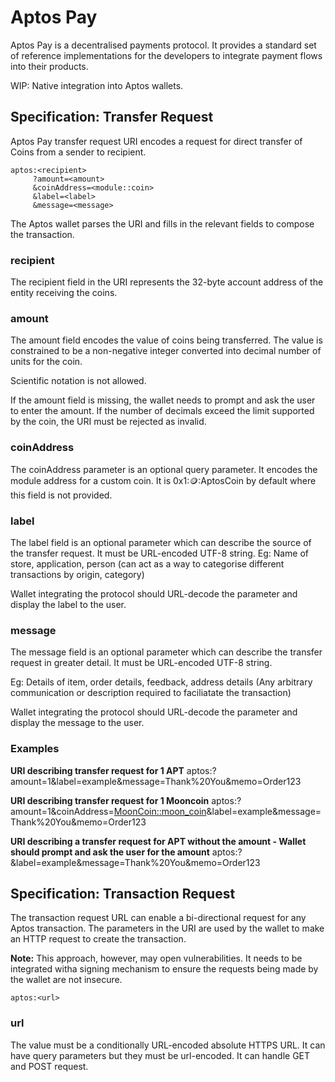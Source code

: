 # Aptos Pay

Aptos Pay is a decentralised payments protocol. It provides a standard set of reference implementations for the developers to integrate payment flows into their products.

WIP: Native integration into Aptos wallets.

## Specification: Transfer Request

Aptos Pay transfer request URI encodes a request for direct transfer of Coins from a sender to recipient.

```
aptos:<recipient>
     ?amount=<amount>
     &coinAddress=<module::coin>
     &label=<label>
     &message=<message>
```

The Aptos wallet parses the URI and fills in the relevant fields to compose the transaction.

### recipient

The recipient field in the URI represents the 32-byte account address of the entity receiving the coins.

### amount

The amount field encodes the value of coins being transferred.
The value is constrained to be a non-negative integer converted into decimal number of units for the coin.

Scientific notation is not allowed.

If the amount field is missing, the wallet needs to prompt and ask the user to enter the amount.
If the number of decimals exceed the limit supported by the coin, the URI must be rejected as invalid.

### coinAddress

The coinAddress parameter is an optional query parameter.
It encodes the module address for a custom coin.
It is 0x1::coin::AptosCoin by default where this field is not provided.

### label

The label field is an optional parameter which can describe the source of the transfer request.
It must be URL-encoded UTF-8 string.
Eg: Name of store, application, person (can act as a way to categorise different transactions by origin, category)

Wallet integrating the protocol should URL-decode the parameter and display the label to the user.

### message

The message field is an optional parameter which can describe the transfer request in greater detail.
It must be URL-encoded UTF-8 string.

Eg: Details of item, order details, feedback, address details (Any arbitrary communication or description required to faciliatate the transaction)

Wallet integrating the protocol should URL-decode the parameter and display the message to the user.

### Examples

**URI describing transfer request for 1 APT**
aptos:<recipient>?amount=1&label=example&message=Thank%20You&memo=Order123

**URI describing transfer request for 1 Mooncoin**
aptos:<recipient>?amount=1&coinAddress=<MoonCoin::moon_coin>&label=example&message=Thank%20You&memo=Order123

**URI describing a transfer request for APT without the amount - Wallet should prompt and ask the user for the amount**
aptos:<recipient>?&label=example&message=Thank%20You&memo=Order123

## Specification: Transaction Request

The transaction request URL can enable a bi-directional request for any Aptos transaction.
The parameters in the URI are used by the wallet to make an HTTP request to create the transaction.

**Note:** This approach, however, may open vulnerabilities. It needs to be integrated witha signing mechanism to ensure the requests being made by the wallet are not insecure.

```
aptos:<url>
```

### url

The value must be a conditionally URL-encoded absolute HTTPS URL.
It can have query parameters but they must be url-encoded.
It can handle GET and POST request.
